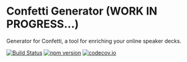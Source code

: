 # Confetti Generator (WORK IN PROGRESS...)
Generator for Confetti, a tool for enriching your online speaker decks.

[![Build Status](https://travis-ci.org/andreamangano/confetti-generator.svg?branch=master)](https://travis-ci.org/andreamangano/confetti-generator)
[![npm version](https://badge.fury.io/js/confetti-generator.svg)](http://badge.fury.io/js/confetti-generator)
[![codecov.io](https://codecov.io/gh/andreamangano/confetti-generator/coverage.svg?branch=master)](https://codecov.io/gh/andreamangano/confetti-generator)

